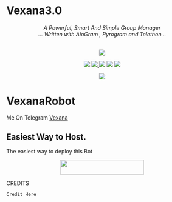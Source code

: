 # Vexana3.0
<h6 align="center">A Powerful, Smart And Simple Group Manager <br> ... Written with AioGram , Pyrogram and Telethon...</h4>



<p align="center">
   <a href="https://www.python.org/" alt="made-with-python"> <img src="https://img.shields.io/badge/Made%20with-Python-1f425f.svg?style=flat-square&logo=python&color=blue" /> </a>
</p>
<p align="center">
    <a href="https://github.com/aksr-aashish/Vexana3.0"> <img src="https://img.shields.io/github/repo-size/aksr-aashish/Vexana3.0?color=orange&logo=github&logoColor=green&style=for-the-badge" /></a>
    </a>
  <a href="https://github.com/aksr-aashish/vexana1.0/tree/patch1.0/graphs/commit-activity" alt="Maintenance"> <img src="https://img.shields.io/badge/Maintained%3F-yes-green.svg?style=flat-square" /> </a> 
    <a href="https://github.com/aksr-aashish/Vexana3.0/issues"> <img src="https://img.shields.io/github/issues/aksr-aashish/Vexana3.0?color=blueviolet&logo=github&logoColor=green&style=for-the-badge" /></a>
    <a href="https://github.com/aksr-aashish/Vexana3.0/network/members"> <img src="https://img.shields.io/github/forks/aksr-aashish/Vexana3.0?color=red&logo=github&logoColor=green&style=for-the-badge" /></a>  
    <a href="https://pypi.org/project/Telethon/"> <img src="https://img.shields.io/pypi/v/telethon?color=yellow&label=telethon&logo=python&logoColor=green&style=for-the-badge" /></a>
</p>

<p align="center">
  <img src="https://telegra.ph/file/4a7d5037bcdd1e74a517a.jpg">
</p>

# VexanaRobot
Me On Telegram [Vexana](https://t.me/Vexana_Robot)

## Easiest Way to Host.
The easiest way to deploy this Bot
<p align="center"><a href="https://heroku.com/deploy?template=https://github.com/aksr-aashish/Vexana3.0"> <img src="https://img.shields.io/badge/Deploy%20To%20Heroku-black?style=for-the-badge&logo=heroku" width="220" height="38.45"/></a></p>
 
CREDITS
```
Credit Here

```
